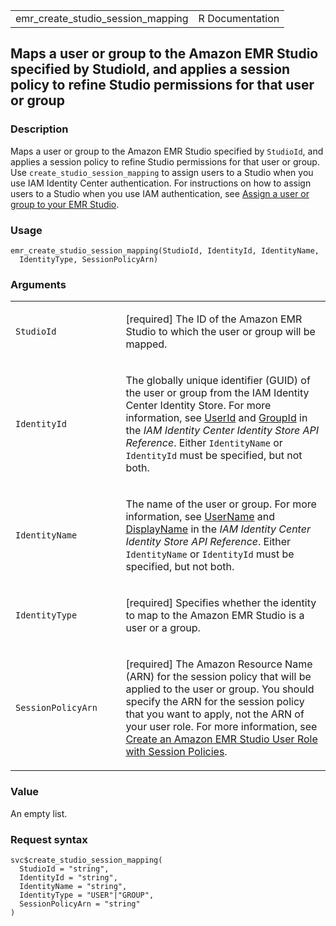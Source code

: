 <table style="width: 100%;">
<tbody>
<tr class="odd">
<td>emr_create_studio_session_mapping</td>
<td style="text-align: right;">R Documentation</td>
</tr>
</tbody>
</table>

## Maps a user or group to the Amazon EMR Studio specified by StudioId, and applies a session policy to refine Studio permissions for that user or group

### Description

Maps a user or group to the Amazon EMR Studio specified by `StudioId`,
and applies a session policy to refine Studio permissions for that user
or group. Use `create_studio_session_mapping` to assign users to a
Studio when you use IAM Identity Center authentication. For instructions
on how to assign users to a Studio when you use IAM authentication, see
[Assign a user or group to your EMR
Studio](https://docs.aws.amazon.com/emr/latest/ManagementGuide/emr-studio-manage-users.html#emr-studio-assign-users-groups).

### Usage

    emr_create_studio_session_mapping(StudioId, IdentityId, IdentityName,
      IdentityType, SessionPolicyArn)

### Arguments

<table>
<colgroup>
<col style="width: 35%" />
<col style="width: 65%" />
</colgroup>
<tbody>
<tr class="odd">
<td><code
id="emr_create_studio_session_mapping_:_StudioId">StudioId</code></td>
<td><p>[required] The ID of the Amazon EMR Studio to which the user or
group will be mapped.</p></td>
</tr>
<tr class="even">
<td><code
id="emr_create_studio_session_mapping_:_IdentityId">IdentityId</code></td>
<td><p>The globally unique identifier (GUID) of the user or group from
the IAM Identity Center Identity Store. For more information, see <a
href="https://docs.aws.amazon.com/singlesignon/latest/IdentityStoreAPIReference/API_User.html#singlesignon-Type-User-UserId">UserId</a>
and <a
href="https://docs.aws.amazon.com/singlesignon/latest/IdentityStoreAPIReference/API_Group.html#singlesignon-Type-Group-GroupId">GroupId</a>
in the <em>IAM Identity Center Identity Store API Reference</em>. Either
<code>IdentityName</code> or <code>IdentityId</code> must be specified,
but not both.</p></td>
</tr>
<tr class="odd">
<td><code
id="emr_create_studio_session_mapping_:_IdentityName">IdentityName</code></td>
<td><p>The name of the user or group. For more information, see <a
href="https://docs.aws.amazon.com/singlesignon/latest/IdentityStoreAPIReference/API_User.html#singlesignon-Type-User-UserName">UserName</a>
and <a
href="https://docs.aws.amazon.com/singlesignon/latest/IdentityStoreAPIReference/API_Group.html#singlesignon-Type-Group-DisplayName">DisplayName</a>
in the <em>IAM Identity Center Identity Store API Reference</em>. Either
<code>IdentityName</code> or <code>IdentityId</code> must be specified,
but not both.</p></td>
</tr>
<tr class="even">
<td><code
id="emr_create_studio_session_mapping_:_IdentityType">IdentityType</code></td>
<td><p>[required] Specifies whether the identity to map to the Amazon
EMR Studio is a user or a group.</p></td>
</tr>
<tr class="odd">
<td><code
id="emr_create_studio_session_mapping_:_SessionPolicyArn">SessionPolicyArn</code></td>
<td><p>[required] The Amazon Resource Name (ARN) for the session policy
that will be applied to the user or group. You should specify the ARN
for the session policy that you want to apply, not the ARN of your user
role. For more information, see <a
href="https://docs.aws.amazon.com/emr/latest/ManagementGuide/">Create an
Amazon EMR Studio User Role with Session Policies</a>.</p></td>
</tr>
</tbody>
</table>

### Value

An empty list.

### Request syntax

    svc$create_studio_session_mapping(
      StudioId = "string",
      IdentityId = "string",
      IdentityName = "string",
      IdentityType = "USER"|"GROUP",
      SessionPolicyArn = "string"
    )
